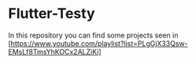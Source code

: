 # Flutter-Testy
In this repository you can find some projects seen in [https://www.youtube.com/playlist?list=PLgGjX33Qsw-EMsLf8TmsYhKOCx2ALZiKi]